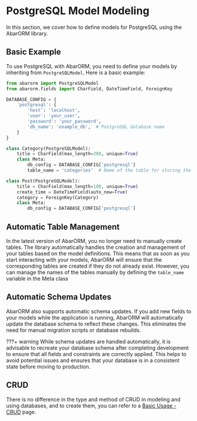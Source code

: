 # PostgreSQL Model Modeling

In this section, we cover how to define models for PostgreSQL using the AbarORM library.

## Basic Example

To use PostgreSQL with AbarORM, you need to define your models by inheriting from `PostgreSQLModel`. Here is a basic example:


```python
from abarorm import PostgreSQLModel
from abarorm.fields import CharField, DateTimeField, ForeignKey

DATABASE_CONFIG = {
    'postgresql': {
        'host': 'localhost',
        'user': 'your_user',
        'password': 'your_password',
        'db_name': 'example_db',  # PostgreSQL database name
    }
}

class Category(PostgreSQLModel):
    title = CharField(max_length=200, unique=True)
    class Meta:
        db_config = DATABASE_CONFIG['postgresql']
        table_name = 'categories'  # Name of the table for storing the Category model data in PostgreSQL

class Post(PostgreSQLModel):
    title = CharField(max_length=100, unique=True)
    create_time = DateTimeField(auto_now=True)
    category = ForeignKey(Category)
    class Meta:
        db_config = DATABASE_CONFIG['postgresql']

```

## Automatic Table Management
In the latest version of AbarORM, you no longer need to manually create tables. The library automatically handles the creation and management of your tables based on the model definitions. This means that as soon as you start interacting with your models, AbarORM will ensure that the corresponding tables are created if they do not already exist. However, you can manage the names of the tables manually by defining the `table_name` variable in the Meta class

## Automatic Schema Updates
AbarORM also supports automatic schema updates. If you add new fields to your models while the application is running, AbarORM will automatically update the database schema to reflect these changes. This eliminates the need for manual migration scripts or database rebuilds.

???+ warning
    While schema updates are handled automatically, it is advisable to recreate your database schema after completing development to ensure that all fields and constraints are correctly applied. This helps to avoid potential issues and ensures that your database is in a consistent state before moving to production.


## CRUD
There is no difference in the type and method of CRUD in modeling and using databases, and to create them, you can refer to a [Basic Usage - CRUD](/basic_usage/#step-3-perform-crud-operations) page.